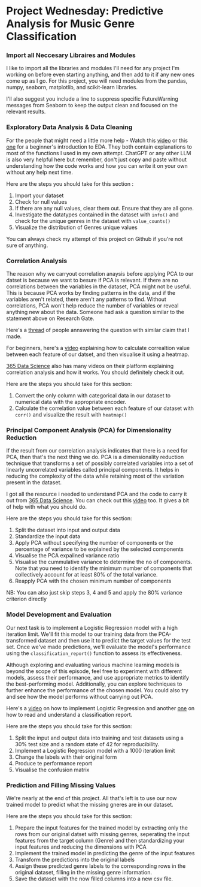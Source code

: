 # Project Wednesday: Predictive Analysis for Music Genre Classification

### Import all Neccesary Libraires and Modules

I like to import all the libraries and modules I'll need for any project I'm working on before even starting anything, and then add to it if any new ones come up as I go. For this project, you will need modules from the pandas, numpy, seaborn, matplotlib, and scikit-learn libraries.

I'll also suggest you include a line to suppress specific FutureWarning messages from Seaborn to keep the output clean and focused on the relevant results.

### Exploratory Data Analysis & Data Cleaning

For the people that might need a little more help - Watch this [video](https://www.youtube.com/watch?v=Liv6eeb1VfE) or this [one](https://www.youtube.com/watch?v=xi0vhXFPegw) for a beginner's introduction to EDA. They both contain explanations to most of the functions I used in my own attempt. ChatGPT or any other LLM is also very helpful here but remember, don't just copy and paste without understanding how the code works and how you can write it on your own without any help next time.

Here are the steps you should take for this section :
1. Import your dataset 
2. Check for null values
3. If there are any null values, clear them out. Ensure that they are all gone.
4. Investigate the datatypes contained in the dataset with `info()` and check for the unique genres in the dataset with `value_counts()`
5. Visualize the distribution of Genres unique values

You can always check my attempt of this project on Github if you're not sure of anything.

### Correlation Analysis

The reason why we carryout correlation anaysis before applying PCA to our datset is because we want to besure if PCA is relevant. If there are no correlations between the variables in the dataset, PCA might not be useful. This is because PCA works by finding patterns in the data, and if the variables aren't related, there aren't any patterns to find. Without correlations, PCA won't help reduce the number of variables or reveal anything new about the data. Someone had ask a question similar to the statement above on Research Gate. 

Here's a [thread](https://www.researchgate.net/post/Do-I-need-a-correlation-analysis-between-variables-before-a-PCA-analysis) of people annswering the question with similar claim that I made. 

For beginners, here's a [video](https://www.youtube.com/watch?v=J7cd1-g1O7A) explaining how to calculate correaltion value between each feature of our datset, and then visualise it using a heatmap.

[365 Data Science](https://learn.365datascience.com/) also has many videos on their platform explaining correlation analysis and how it works. You should definitely check it out.

Here are the steps you should take for this section:
1. Convert the only column with categorical data in our dataset to numerical data with the appropriate encoder.
2. Calculate the correlation value between each feature of our dataset with `corr()` and visualize the result with `heatmap()`

### Principal Component Analysis (PCA) for Dimensionality Reduction

If the result from our correlation analysis indicates that there is a need for PCA, then that's the next thing we do. PCA is a dimensionality reduction technique that transforms a set of possibly correlated variables into a set of linearly uncorrelated variables called principal components. It helps in reducing the complexity of the data while retaining most of the variation present in the dataset.

I got all the resource i needed to understand PCA and the code to carry it out from [365 Data Science](https://learn.365datascience.com/). You can check out this [video](https://www.youtube.com/watch?v=8klqIM9UvAc&ab_channel=codebasics) too. It gives a bit of help with what you should do. 

Here are the steps you should take for this section:
1. Split the dataset into input and output data
2. Standardize the input data
3. Apply PCA without specifying the number of components or  the percentage of variance to be explained by the selected components
4. Visualise the PCA expalined variance ratio
5. Visualise the cummulative variance to determine the no of components. Note that you need to identify the minimum number of components that collectively account for at least 80% of the total variance.
6.  Reapply PCA with the chosen minimum number of components

NB: You can also just skip steps 3, 4 and 5 and apply the 80% variance criterion directly

### Model Development and Evaluation

Our next task is to implement a Logistic Regression model with a high iteration limit. We'll fit this model to our training data from the PCA-transformed dataset and then use it to predict the target values for the test set. Once we've made predictions, we'll evaluate the model's performance using the `classification_report()` function to assess its effectiveness.

Although exploring and evaluating various machine learning models is beyond the scope of this episode, feel free to experiment with different models, assess their performance, and use appropriate metrics to identify the best-performing model. Additionally, you can explore techniques to further enhance the performance of the chosen model. You could also try and see how the model performs without carrying out PCA.

Here's a [video](https://www.youtube.com/watch?v=HYcXgN9HaTM) on how to implement Logistic Regression and another [one](https://www.youtube.com/watch?v=XiUlqN1Ay0U&ab_channel=MachineLearning) on how to read and understand a classification report.

Here are the steps you should take for this section:

1. Split the input and output data into training and test datasets using a 30% test size and a random state of 42 for reproducibility.
2. Implement a Logistic Regression model with a 1000 iteration limit
3. Change the labels with their original form
4. Produce te performance report
5. Visualise the confusion matrix

### Prediction and Filling Missing Values

We're nearly at the end of this project. All that's left is to use our now trained model to predict what the missing gneres are in our dataset.

Here are the steps you should take for this section:

1. Prepare the input features for the trained model by extracting only the rows from our original datset with missing genres, seperating the input features from the target column (Genre) and then standardizing your input features and reducing the dimensions with PCA
3. Implement the trained model in predicting the genre of the input features
4. Transform the predictions into the original labels
5. Assign these predicted genre labels to the corresponding rows in the original dataset, filling in the missing genre information.
6. Save the dataset with the now filled columns into a new csv file.
